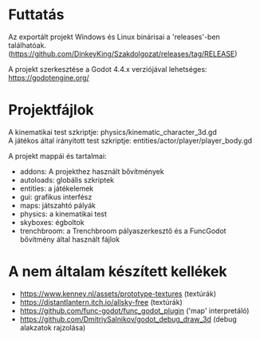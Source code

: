 # Futtatás
Az exportált projekt Windows és Linux binárisai a 'releases'-ben találhatóak. (https://github.com/DinkeyKing/Szakdolgozat/releases/tag/RELEASE)

A projekt szerkesztése a Godot 4.4.x verziójával lehetséges: https://godotengine.org/

# Projektfájlok 
A kinematikai test szkriptje: physics/kinematic_character_3d.gd  
A játékos által irányított test szkriptje: entities/actor/player/player_body.gd

A projekt mappái és tartalmai:
- addons: A projekthez használt bővítmények
- autoloads: globális szkriptek
- entities: a játékelemek
- gui: grafikus interfész
- maps: játszahtó pályák
- physics: a kinematikai test
- skyboxes: égboltok
- trenchbroom: a Trenchbroom pályaszerkesztő és a FuncGodot bővítmény által használt fájlok

# A nem általam készített kellékek
- https://www.kenney.nl/assets/prototype-textures (textúrák)
- https://distantlantern.itch.io/allsky-free (textúrák)
- https://github.com/func-godot/func_godot_plugin ('map' interpretáló)
- https://github.com/DmitriySalnikov/godot_debug_draw_3d (debug alakzatok rajzolása)
